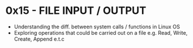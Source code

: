 # 0x15 - FILE INPUT / OUTPUT
- Understanding the diff. between system calls / functions in Linux OS
- Exploring operations that could be carried out on a file e.g. Read, Write, Create, Append e.t.c


